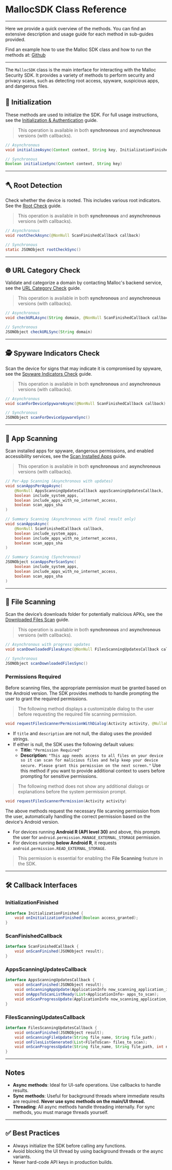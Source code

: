 # MallocSDK Class Reference
---

Here we provide a quick overview of the methods.
You can find an extensive description and usage guide for each method in sub-guides provided.


Find an example how to use the Malloc SDK class and how to run the methods at: [Github](https://github.com/mallocsecurity/sdk/)


---

The `MallocSDK` class is the main interface for interacting with the Malloc Security SDK. It provides a variety of methods to perform security and privacy scans, such as detecting root access, spyware, suspicious apps, and dangerous files.

## 🧩 Initialization

These methods are used to initialize the SDK. For full usage instructions, see the [Initialization & Authentication](./authentication.md) guide.

> This operation is available in both **synchronous** and **asynchronous** versions (with callbacks).

```java
// Asynchronous
void initializeAsync(Context context, String key, InitializationFinished callback)

// Synchronous
Boolean initializeSync(Context context, String key)
```

---

## 🪓 Root Detection

Check whether the device is rooted. This includes various root indicators. See the [Root Check](./rootCheck.md) guide.

> This operation is available in both **synchronous** and **asynchronous** versions (with callbacks).

```java
// Asynchronous
void rootCheckAsync(@NonNull ScanFinishedCallback callback)

// Synchronous
static JSONObject rootCheckSync()
```

---

## 🌐 URL Category Check

Validate and categorize a domain by contacting Malloc's backend service, see the [URL Category Check](./checkURL.md) guide.

> This operation is available in both **synchronous** and **asynchronous** versions (with callbacks).

```java
// Asynchronous
void checkURLAsync(String domain, @NonNull ScanFinishedCallback callback)

// Synchronous
JSONObject checkURLSync(String domain)
```

---

## 🕵️ Spyware Indicators Check

Scan the device for signs that may indicate it is compromised by spyware, see the [Spyware Indicators Check](./scanForDeviceSpyware.md) guide.

> This operation is available in both **synchronous** and **asynchronous** versions (with callbacks).

```java
// Asynchronous
void scanForDeviceSpywareAsync(@NonNull ScanFinishedCallback callback)

// Synchronous
JSONObject scanForDeviceSpywareSync()
```

---

## 📱 App Scanning

Scan installed apps for spyware, dangerous permissions, and enabled accessibility services, see the [Scan Installed Apps](./scanApps.md) guide.

> This operation is available in both **synchronous** and **asynchronous** versions (with callbacks).

```java
// Per-App Scanning (Asynchronous with updates)
void scanAppsPerAppAsync(
    @NonNull AppsScanningUpdatesCallback appsScanningUpdatesCallback,
    boolean include_system_apps,
    boolean include_apps_with_no_internet_access,
    boolean scan_apps_sha
)

// Summary Scanning (Asynchronous with final result only)
void scanAppsAsync(
    @NonNull ScanFinishedCallback callback,
    boolean include_system_apps,
    boolean include_apps_with_no_internet_access,
    boolean scan_apps_sha
)

// Summary Scanning (Synchronous)
JSONObject scanAppsPerScanSync(
    boolean include_system_apps,
    boolean include_apps_with_no_internet_access,
    boolean scan_apps_sha
)
```

---

## 📂 File Scanning

Scan the device’s downloads folder for potentially malicious APKs, see the [Downloaded Files Scan](./scanDownloadedFiles.md) guide.

> This operation is available in both **synchronous** and **asynchronous** versions (with callbacks).

```java
// Asynchronous with progress updates
void scanDownloadedFilesAsync(@NonNull FilesScanningUpdatesCallback callback)

// Synchronous 
JSONObject scanDownloadedFilesSync()
```

### Permissions Required

Before scanning files, the appropriate permission must be granted based on the Android version. The SDK provides methods to handle prompting the user to grant the required permissions. 


> The following method displays a customizable dialog to the user before requesting the required file scanning permission.
```java
void requestFilesScannerPermissionWithDialog(Activity activity, @Nullable String title, @Nullable String description)
```
- If `title` and `description` are not null, the dialog uses the provided strings.
- If either is null, the SDK uses the following default values:
    - **Title:** `"Permission Required"`
    - **Description:** `"This app needs access to all files on your device so it can scan for malicious files and help keep your device secure. Please grant this permission on the next screen."`
Use this method if you want to provide additional context to users before prompting for sensitive permissions.


> The following method does not show any additional dialogs or explanations before the system permission prompt.
```java
void requestFilesScannerPermission(Activity activity)
```

The above methods request the necessary file scanning permission from the user, automatically handling the correct permission based on the device's Android version.
* For devices running **Android R (API level 30)** and above, this prompts the user for `android.permission.MANAGE_EXTERNAL_STORAGE` permission.
* For devices running **below Android R**, it requests `android.permission.READ_EXTERNAL_STORAGE`.

> This permission is essential for enabling the **File Scanning** feature in the SDK.

---

## 🛠 Callback Interfaces

### InitializationFinished
```java
interface InitializationFinished {
    void onInitializationFinished(Boolean access_granted);
}
```

### ScanFinishedCallback
```java
interface ScanFinishedCallback {
    void onScanFinished(JSONObject result);
}
```

### AppsScanningUpdatesCallback
```java
interface AppsScanningUpdatesCallback {
    void onScanFinished(JSONObject result);
    void onScanningAppUpdate(ApplicationInfo now_scanning_application_info);
    void onAppsToScanListReady(List<ApplicationInfo> apps_to_scan);
    void onScanProgressUpdate(ApplicationInfo now_scanning_application_info, int total_apps_scanned, int total_apps_to_scan);
}
```

### FilesScanningUpdatesCallback
```java
interface FilesScanningUpdatesCallback {
    void onScanFinished(JSONObject result);
    void onScanningFileUpdate(String file_name, String file_path);
    void onFilesListGenerated(List<FileToScan> files_to_scan);
    void onScanProgressUpdate(String file_name, String file_path, int now_scanning_index, int total_files_to_scan);
}
```

---

## Notes

- **Async methods**: Ideal for UI-safe operations. Use callbacks to handle results.
- **Sync methods**: Useful for background threads where immediate results are required. **Never use sync methods on the main/UI thread.**
- **Threading**: All async methods handle threading internally. For sync methods, you must manage threads yourself.

---

## ✅ Best Practices

- Always initialize the SDK before calling any functions.
- Avoid blocking the UI thread by using background threads or the async variants.
- Never hard-code API keys in production builds.
